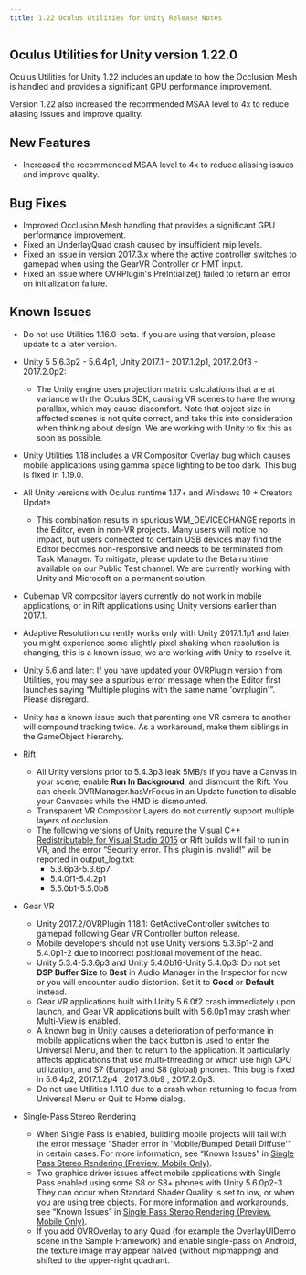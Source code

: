 ```yaml
---
title: 1.22 Oculus Utilities for Unity Release Notes
---
```




## Oculus Utilities for Unity version 1.22.0

Oculus Utilities for Unity 1.22 includes an update to how the Occlusion Mesh is handled and provides a significant GPU performance improvement.

Version 1.22 also increased the recommended MSAA level to 4x to reduce aliasing issues and improve quality.

## New Features

* Increased the recommended MSAA level to 4x to reduce aliasing issues and improve quality.


## Bug Fixes

* Improved Occlusion Mesh handling that provides a significant GPU performance improvement.
* Fixed an UnderlayQuad crash caused by insufficient mip levels.
* Fixed an issue in version 2017.3.x where the active controller switches to gamepad when using the GearVR Controller or HMT input.
* Fixed an issue where OVRPlugin's PreIntialize() failed to return an error on initialization failure.


## Known Issues

* Do not use Utilities 1.16.0-beta. If you are using that version, please update to a later version.
* Unity 5 5.6.3p2 - 5.6.4p1, Unity 2017.1 - 2017.1.2p1, 2017.2.0f3 - 2017.2.0p2:
	+ The Unity engine uses projection matrix calculations that are at variance with the Oculus SDK, causing VR scenes to have the wrong parallax, which may cause discomfort. Note that object size in affected scenes is not quite correct, and take this into consideration when thinking about design. We are working with Unity to fix this as soon as possible.
	
* Unity Utilities 1.18 includes a VR Compositor Overlay bug which causes mobile applications using gamma space lighting to be too dark. This bug is fixed in 1.19.0.
* All Unity versions with Oculus runtime 1.17+ and Windows 10 + Creators Update
	+  This combination results in spurious WM\_DEVICECHANGE reports in the Editor, even in non-VR projects. Many users will notice no impact, but users connected to certain USB devices may find the Editor becomes non-responsive and needs to be terminated from Task Manager. To mitigate, please update to the Beta runtime available on our Public Test channel. We are currently working with Unity and Microsoft on a permanent solution.
	
* Cubemap VR compositor layers currently do not work in mobile applications, or in Rift applications using Unity versions earlier than 2017.1.
* Adaptive Resolution currently works only with Unity 2017.1.1p1 and later, you might experience some slightly pixel shaking when resolution is changing, this is a known issue, we are working with Unity to resolve it.
* Unity 5.6 and later: If you have updated your OVRPlugin version from Utilities, you may see a spurious error message when the Editor first launches saying “Multiple plugins with the same name 'ovrplugin'”. Please disregard.
* Unity has a known issue such that parenting one VR camera to another will compound tracking twice. As a workaround, make them siblings in the GameObject hierarchy.
* Rift
	+ All Unity versions prior to 5.4.3p3 leak 5MB/s if you have a Canvas in your scene, enable **Run In Background**, and dismount the Rift. You can check OVRManager.hasVrFocus in an Update function to disable your Canvases while the HMD is dismounted.
	+ Transparent VR Compositor Layers do not currently support multiple layers of occlusion.
	+ The following versions of Unity require the [Visual C++ Redistributable for Visual Studio 2015](https://www.microsoft.com/en-us/download/details.aspx?id=48145) or Rift builds will fail to run in VR, and the error “Security error. This plugin is invalid!” will be reported in output\_log.txt:
		- 5.3.6p3-5.3.6p7
		- 5.4.0f1-5.4.2p1
		- 5.5.0b1-5.5.0b8
		
	
* Gear VR
	+ Unity 2017.2/OVRPlugin 1.18.1: GetActiveController switches to gamepad following Gear VR Controller button release.
	+ Mobile developers should not use Unity versions 5.3.6p1-2 and 5.4.0p1-2 due to incorrect positional movement of the head.
	+ Unity 5.3.4-5.3.6p3 and Unity 5.4.0b16-Unity 5.4.0p3: Do not set **DSP Buffer Size** to **Best** in Audio Manager in the Inspector for now or you will encounter audio distortion. Set it to **Good** or **Default** instead.
	+ Gear VR applications built with Unity 5.6.0f2 crash immediately upon launch, and Gear VR applications built with 5.6.0p1 may crash when Multi-View is enabled.
	+ A known bug in Unity causes a deterioration of performance in mobile applications when the back button is used to enter the Universal Menu, and then to return to the application. It particularly affects applications that use multi-threading or which use high CPU utilization, and S7 (Europe) and S8 (global) phones. This bug is fixed in 5.6.4p2, 2017.1.2p4 , 2017.3.0b9 , 2017.2.0p3.
	+ Do not use Utilities 1.11.0 due to a crash when returning to focus from Universal Menu or Quit to Home dialog.
	
* Single-Pass Stereo Rendering
	+ When Single Pass is enabled, building mobile projects will fail with the error message “Shader error in 'Mobile/Bumped Detail Diffuse'” in certain cases. For more information, see “Known Issues” in [Single Pass Stereo Rendering (Preview, Mobile Only)](/documentation/unity/latest/concepts/unity-single-pass/ "Single Pass stereo rendering is a preview rendering feature for Oculus Go and Gear VR available in Unity 5.6. If your application is CPU-bound or draw call bound, we strongly recommend using Single Pass rendering to improve performance.").
	+ Two graphics driver issues affect mobile applications with Single Pass enabled using some S8 or S8+ phones with Unity 5.6.0p2-3. They can occur when Standard Shader Quality is set to low, or when you are using tree objects. For more information and workarounds, see “Known Issues” in [Single Pass Stereo Rendering (Preview, Mobile Only)](/documentation/unity/latest/concepts/unity-single-pass/ "Single Pass stereo rendering is a preview rendering feature for Oculus Go and Gear VR available in Unity 5.6. If your application is CPU-bound or draw call bound, we strongly recommend using Single Pass rendering to improve performance.").
	+ If you add OVROverlay to any Quad (for example the OverlayUIDemo scene in the Sample Framework) and enable single-pass on Android, the texture image may appear halved (without mipmapping) and shifted to the upper-right quadrant.
	

